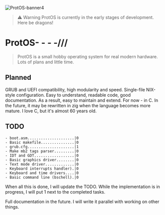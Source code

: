 ![ProtOS-banner4](https://github.com/user-attachments/assets/b8655e70-8656-4d5c-9548-f33023c1e720)

> ⚠ Warning
> ProtOS is currently in the early stages of development. Here be dragons!

# ProtOS- - - -///
> ProtOS is a small hobby operating system for real modern hardware. Lots of plans and little time.

## Planned
GRUB and UEFI compatibility, high modularity and speed. Single-file NIX-style configuration. Easy to understand, readable code, good documentation. As a result, easy to maintain and extend. For now - in C. In the future, it may be rewritten in zig when the language becomes more mature. I love C, but it's almost 60 years old.



## TODO
```
- boot.asm.....................|0
- Basic makefile...............|0
- grub.cfg.....................|1
- Make mb2 tags parser.........|0
- IDT and GDT..................|0
- Basic graphics driver........|0
- Text mode driver.............|0
- Keyboard interrupts handler).|0
- Keyboard and time drivers....|0
- Basic command line (bschell).|0
```

When all this is done, I will update the TODO. While the implementation is in progress, I will put 1 next to the completed tasks.

Full documentation in the future. I will write it parallel with working on other things.
